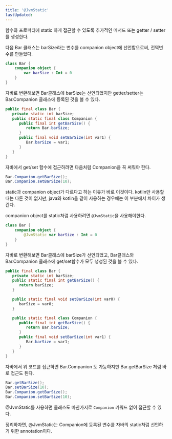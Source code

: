 ```yaml
---
title: '@JvmStatic'
lastUpdated: 
---
```


함수와 프로퍼티에 static 하게 접근할 수 있도록 추가적인 메서드 또는 getter / setter 를 생성한다.

다음 Bar 클래스는 barSize라는 변수를 companion object에 선언함으로써, 전역변수를 만들었다.

```kotlin
class Bar {
    companion object {
        var barSize : Int = 0
    }
}
```

자바로 변환해보면 Bar클래스에 barSize는 선언되었지만 getter/setter는 Bar.Companion 클래스에 등록된 것을 볼 수 있다.

```java
public final class Bar {
   private static int barSize;
   public static final class Companion {
      public final int getBarSize() {
         return Bar.barSize;
      }
      public final void setBarSize(int var1) {
         Bar.barSize = var1;
      }
   }
}
```

자바에서 get/set 함수에 접근하려면 다음처럼 Companion을 꼭 써줘야 한다.

```java
Bar.Companion.getBarSize();
Bar.Companion.setBarSize(10);
```

static과 companion object가 다르다고 하는 이유가 바로 이것이다. kotlin만 사용할때는 다른 것이 없지만, java와 kotlin을 같이 사용하는 경우에는 이 부분에서 차이가 생긴다.

companion object를 static처럼 사용하려면 `@JvmStatic`을 사용해야한다.

```kotlin
class Bar {
    companion object {
        @JvmStatic var barSize : Int = 0
    }
}
```

자바로 변환해보면 Bar클래스에 barSize가 선언되었고, Bar클래스와 Bar.Companion 클래스에 get/set함수가 모두 생성된 것을 볼 수 있다.

```java
public final class Bar {
   private static int barSize;
   public static final int getBarSize() {
      return barSize;
   }

   public static final void setBarSize(int var0) {
      barSize = var0;
   }

   public static final class Companion {
      public final int getBarSize() {
         return Bar.barSize;
      }
      public final void setBarSize(int var1) {
         Bar.barSize = var1;
      }
   }
}
```

자바에서 위 코드를 접근하면 Bar.Companion 도 가능하지만 Bar.getBarSize 처럼 바로 접근도 된다.

```java
Bar.getBarSize();
Bar.setBarSize(10);
Bar.Companion.getBarSize();
Bar.Companion.setBarSize(10);
```

@JvmStatic를 사용하면 클래스도 마찬가지로 `Companion` 키워드 없이 접근할 수 있다.

정리하자면, @JvmStatic는 Companion에 등록된 변수를 자바의 static처럼 선언하기 위한 annotation이다.